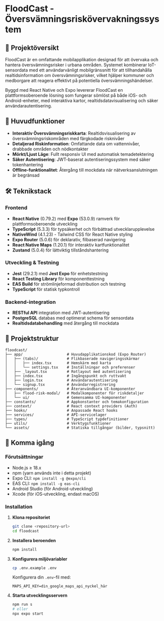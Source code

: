 # FloodCast - Översvämningsriskövervakningssystem

## 📱 Projektöversikt

FloodCast är en omfattande mobilapplikation designad för att övervaka och hantera översvämningsrisker i urbana områden. Systemet kombinerar IoT-sensordata med ett användarvänligt mobilgränssnitt för att tillhandahålla realtidsinformation om översvämningsrisker, vilket hjälper kommuner och medborgare att reagera effektivt på potentiella översvämningshändelser.

Byggd med React Native och Expo levererar FloodCast en plattformsoberoende lösning som fungerar sömlöst på både iOS- och Android-enheter, med interaktiva kartor, realtidsdatavisualisering och säker användarautentisering.

## 🌟 Huvudfunktioner

- **Interaktiv Översvämningsriskkarta**: Realtidsvisualisering av översvämningsriskområden med färgkodade risknivåer
- **Detaljerad Riskinformation**: Omfattande data om vattennivåer, drabbade områden och nödkontakter
- **Mörkt/Ljust Läge**: Fullt responsiv UI med automatisk temadetektering
- **Säker Autentisering**: JWT-baserat autentiseringssystem med säker tokenhantering
- **Offline-funktionalitet**: Återgång till mockdata när nätverksanslutningen är begränsad

## 🛠️ Teknikstack

### Frontend
- **React Native** (0.79.2) med **Expo** (53.0.9) ramverk för plattformsoberoende utveckling
- **TypeScript** (5.3.3) för typsäkerhet och förbättrad utvecklarupplevelse
- **NativeWind** (4.1.23) - Tailwind CSS för React Native styling
- **Expo Router** (5.0.6) för deklarativ, filbaserad navigering
- **React Native Maps** (1.20.1) för interaktiv kartfunktionalitet
- **Zustand** (5.0.4) för lättviktig tillståndshantering

### Utveckling & Testning
- **Jest** (29.2.1) med **Jest Expo** för enhetstestning
- **React Testing Library** för komponenttestning
- **EAS Build** för strömlinjeformad distribution och testning
- **TypeScript** för statisk typkontroll

### Backend-integration
- **RESTful API** integration med JWT-autentisering
- **PostgreSQL** databas med optimerat schema för sensordata
- **Realtidsdatabehandling** med återgång till mockdata

## 📂 Projektstruktur

```
floodcast/
├── app/                    # Huvudapplikationskod (Expo Router)
│   ├── (tabs)/             # Flikbaserade navigeringsskärmar
│   │   ├── index.tsx       # Hemskärm med karta
│   │   └── settings.tsx    # Inställningar och preferenser
│   ├── _layout.tsx         # Rotlayout med autentisering
│   ├── index.tsx           # Ingångspunkt och ruttvakt
│   ├── login.tsx           # Användarautentisering
│   └── signup.tsx          # Användarregistrering
├── components/             # Återanvändbara UI-komponenter
│   ├── flood-risk-modal/   # Modalkomponenter för riskdetaljer
│   └── ui/                 # Gemensamma UI-komponenter
├── constants/              # Appkonstanter och temakonfiguration
├── context/                # React context providers (Auth)
├── hooks/                  # Anpassade React hooks
├── services/               # API-servicelager
├── types/                  # TypeScript typdefinitioner
├── utils/                  # Verktygsfunktioner
└── assets/                 # Statiska tillgångar (bilder, typsnitt)
```

## 🚀 Komma igång

### Förutsättningar
- Node.js ≥ 18.x
- npm (yarn används inte i detta projekt)
- Expo CLI: `npm install -g @expo/cli`
- EAS CLI: `npm install -g eas-cli`
- Android Studio (för Android-utveckling)
- Xcode (för iOS-utveckling, endast macOS)

### Installation

1. **Klona repositoriet**
   ```bash
   git clone <repository-url>
   cd floodcast
   ```

2. **Installera beroenden**
   ```bash
   npm install
   ```

3. **Konfigurera miljövariabler**
   ```bash
   cp .env.example .env
   ```
   
   Konfigurera din `.env`-fil med:
   ```
   MAPS_API_KEY=din_google_maps_api_nyckel_här
   ```

4. **Starta utvecklingsservern**
   ```bash
   npm run s
   # eller
   npx expo start
   ```




